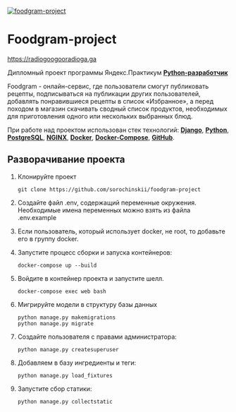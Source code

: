 [![foodgram-project](https://github.com/sorochinskii/foodgram-project/workflows/foodgram/badge.svg)](https://github.com/sorochinskii/foodgram-project/actions)

# **Foodgram-project**

https://radiogoogooradioga.ga

Дипломный проект программы Яндекс.Практикум **[Python-разработчик](https://praktikum.yandex.ru/backend-developer/)**

Foodgram - онлайн-сервис, где пользователи смогут публиковать рецепты, подписываться на публикации других пользователей, добавлять понравившиеся рецепты в список «Избранное», а перед походом в магазин скачивать сводный список продуктов, необходимых для приготовления одного или нескольких выбранных блюд.

При работе над проектом использован стек технологий: **[Django](https://www.djangoproject.com/)**, **[Python](https://www.python.org/)**, **[PostgreSQL](https://www.postgresql.org/)**, **[NGINX](https://nginx.org/)**, **[Docker](https://www.docker.com/)**, **[Docker-Compose](https://docs.docker.com/compose/)**, **[GitHub](https://github.com)**.

## Разворачивание проекта

1.  Клонируйте проект

        git clone https://github.com/sorochinskii/foodgram-project
    
2.  Создайте файл .env, содержащий переменные окружения. Необходимые имена переменных
    можно взять из файла .env.example

3.  Если пользователь, который использует docker, не root, то добавьте 
    его в группу docker.

4.  Запустите процесс сборки и запуска контейнеров:

        docker-compose up --build

5.  Войдите в контейнер проекта и запустите шелл.

        docker-compose exec web bash

6.  Мигрируйте модели в структуру базы данных

        python manage.py makemigrations
        python manage.py migrate

7.  Создайте пользователя с правами администратора:

        python manage.py createsuperuser

8.  Добавляем в базу ингредиенты и теги:

        python manage.py load_fixtures

9.  Запустите сбор статики:

        python manage.py collectstatic
